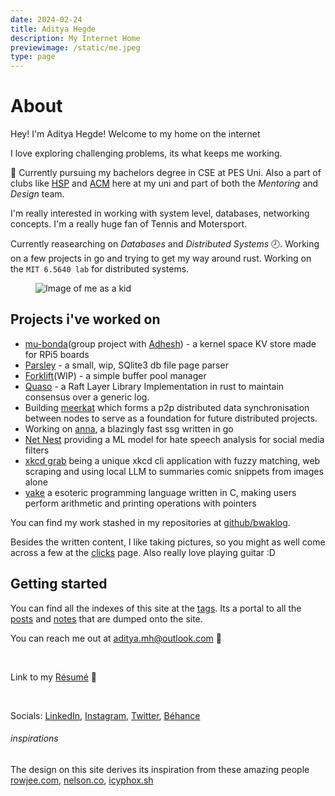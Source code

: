 ```yaml
---
date: 2024-02-24
title: Aditya Hegde
description: My Internet Home
previewimage: /static/me.jpeg
type: page
---
```


# About

Hey! I'm Aditya Hegde! Welcome to my home on the internet

I love exploring challenging problems, its what keeps me working.

🏫 Currently pursuing my bachelors degree in CSE at PES Uni. Also a part of clubs like [HSP](https://homebrew.hsp-ec.xyz/about/) and [ACM](https://acmpesuecc.github.io) here at my uni and part of both the _Mentoring_ and _Design_ team.

I'm really interested in working with system level, databases, networking concepts. I'm a really huge fan of Tennis and Motersport.

Currently reasearching on _Databases_ and _Distributed Systems_ 🕗. Working on a few projects in go and trying to get my way around rust. Working on the `MIT 6.5640 lab` for distributed systems.

<figure>
<img loading="lazy" alt="Image of me as a kid" src="https://i.imgur.com/baBL4wG.jpg">
<!--figcaption>28th October 2008 | Canon PowerShot SD630</figcaption-->
</figure>

## Projects i've worked on

- [mu-bonda](https://github.com/foobaruwu/mu-bonda)(group project with [Adhesh](https://github.com/DedLad)) - a kernel space KV store made for RPi5 boards
- [Parsley](https://github.com/bwaklog/parsley.py) - a small, wip, SQlite3 db file page parser
- [Forklift](https://github.com/bwaklog/forklift)(WIP) - a simple buffer pool manager
- [Quaso](https://github.com/bwaklog/quaso) - a Raft Layer Library Implementation in rust to maintain consensus over a generic log.
- Building [meerkat](https://github.com/bwaklog/meerkat) which forms a p2p distributed data synchronisation between nodes to serve as a foundation for future distributed projects.
-   Working on [anna](https://github.com/acmpesuecc/anna), a blazingly fast ssg written in go
-   [Net Nest](https://github.com/bwaklog/pleasebekind) providing a ML model for hate speech analysis for social media filters
-   [xkcd grab](https://github.com/bwaklog/xkcd-grab) being a unique xkcd cli application with fuzzy matching, web scraping and using local LLM to summaries comic snippets from images alone
-   [yake](https://github.com/bwaklog/yake) a esoteric programming language written in C, making users perform arithmetic and printing operations with pointers

You can find my work stashed in my repositories at [github/bwaklog](https://github.com/bwaklog).

Besides the written content, I like taking pictures, so you might as well come across a few at the [clicks](/clicks.html) page. Also really love playing guitar :D

## Getting started

You can find all the indexes of this site at the [tags](/tags.html). Its a portal to all the [posts](/posts.html) and [notes](/notes.html) that are dumped onto the site.

You can reach me out at [aditya.mh@outlook.com](mailto:aditya.mh@outlook.com) 📩

<br />

Link to my [Résumé](/cv.pdf) 🔗

<br />

Socials: [LinkedIn](https://www.linkedin.com/in/adityamhegde/), [Instagram](https://www.instagram.com/adi.hegdee/), [Twitter](https://twitter.com/bwaklog), [Béhance](https://be.net/bwaklog)

<!-- This site is being generated by [anna](https://github.com/acmpesuecc/anna) and hosted on [netlify](https://netlify.com) -->
 <!-- <div class="ignore-css" style="display: inline-block;" > [![Netlify Status](https://api.netlify.com/api/v1/badges/18196630-e58d-46a5-9555-a4f8af715892/deploy-status)](https://app.netlify.com/sites/bwaklog/deploys)</div> -->

 <div class="cite-block">

###### inspirations

The design on this site derives its inspiration from these amazing people [rowjee.com](https://rowjee.com), [nelson.co](https://nelson.co), [icyphox.sh](https://icyphox.sh)

 </div>
